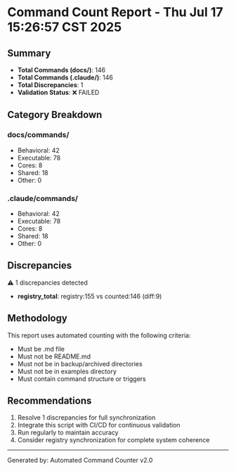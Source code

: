 # Command Count Report - Thu Jul 17 15:26:57 CST 2025

## Summary
- **Total Commands (docs/)**: 146
- **Total Commands (.claude/)**: 146
- **Total Discrepancies**: 1
- **Validation Status**: ❌ FAILED

## Category Breakdown

### docs/commands/
- Behavioral: 42
- Executable: 78
- Cores: 8
- Shared: 18
- Other: 0

### .claude/commands/
- Behavioral: 42
- Executable: 78
- Cores: 8
- Shared: 18
- Other: 0

## Discrepancies
⚠️ 1 discrepancies detected

- **registry_total**: registry:155 vs counted:146 (diff:9)

## Methodology
This report uses automated counting with the following criteria:
- Must be .md file
- Must not be README.md
- Must not be in backup/archived directories
- Must not be in examples directory
- Must contain command structure or triggers

## Recommendations
1. Resolve 1 discrepancies for full synchronization
2. Integrate this script with CI/CD for continuous validation
3. Run regularly to maintain accuracy
4. Consider registry synchronization for complete system coherence

---
Generated by: Automated Command Counter v2.0
